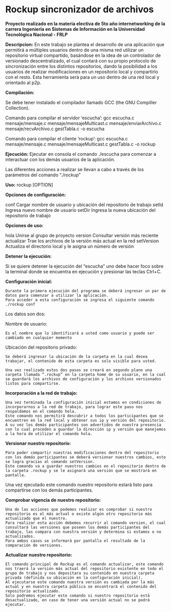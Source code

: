 # Rockup sincronizador de archivos

<b>Proyecto realizado en la materia electiva de 5to año internetworking de la carrera Ingenieria en Sistemas de Información en la Universidad Tecnológica Nacional - FRLP</b>

<b>Descripcion:</b>
En este trabajo se plantea el desarrollo de una aplicación que permitirá a múltiples usuarios dentro de una misma red utilizar un repositorio virtual compartido, basándose en la idea de un controlador de versionado descentralizado, el cual contará con su propio protocolo de sincronización entre los distintos repositorios, dando la posibilidad a los usuarios de realizar  modificaciones en un repositorio local y compartirlo con el resto. Esta herramienta será para un uso dentro de una red local y orientado al p2p.

<b>Compilación:</b>

Se debe tener instalado el compilador llamado GCC (the GNU Compiller Collection).

Comando para compilar el servidor ‘escucha’:
gcc escucha.c mensaje/mensaje.c mensaje/mensajeMulticast.c mensaje/enviarArchivo.c mensaje/recvArchivo.c gestTabla.c -o escucha

Comando para compilar el cliente ‘rockup’:
gcc escucha.c mensaje/mensaje.c mensaje/mensajeMulticast.c gestTabla.c -o rockup

<b>Ejecución:</b>
Ejecutar en consola el comando ./escucha para comenzar a interactuar con los demás usuarios de la aplicación.

Las diferentes acciones a realizar se llevan a cabo a través de los parámetros del comando “./rockup”

<b>Uso:</b>
rockup [OPTION]

<b>Opciones de configuración:</b>

 conf		Cargar nombre de usuario y ubicación del repositorio de trabajo
 setId		Ingresa nuevo nombre de usuario
 setDir		Ingresa la nueva ubicación del repositorio de trabajo
 
<b>Opciones de uso:</b>

 hola		Unirse al grupo de proyecto
 version	Consultar versión más reciente
 actualizar	Trae los archivos de la versión más actual en la red
 setVersion	Actualiza el directorio local y le asigna un número de versión

<b>Detener la ejecución:</b>

Si se quiere detener la ejecución del “escucha” uno debe hacer foco sobre la terminal donde se encuentra en ejecución y presionar las teclas Ctrl+C. 

<b>Configuración inicial:</b>

	Durante la primera ejecución del programa se deberá ingresar un par de datos para comenzar a utilizar la aplicación.
	Para acceder a esta configuración se ingresa el siguiente comando ./rockup conf

Los datos son dos:

Nombre de usuario:

	Es el nombre que lo identificará a usted como usuario y puede ser cambiado en cualquier momento

Ubicación del repositorio privado:

	Se deberá ingresar la ubicación de la carpeta en la cual desea trabajar, el contenido de esta carpeta es solo visible para usted.

	Una vez realizado estos dos pasos se creará en segundo plano una carpeta llamada “.rockup” en la carpeta home de su usuario, en la cual se guardará los archivos de configuración y los archivos versionados listos para compartirse.
	
<b>Incorporación a la red de trabajo:</b>

	Una vez terminada la configuración inicial estamos en condiciones de incorporarnos a la red de trabajo, para lograr este paso nos respaldamos en el comando hola.
	Este comando nos permitirá descubrir a todos los participantes que se encuentren en la red local y obtener sus ip y versión del repositorio.
	A su vez los demás participantes son advertidos de nuestra presencia con lo cual proceden a guardar la dirección ip y versión que manejemos a la hora de utilizar el comando hola.


<b>Versionar nuestro repositorio:</b>

	Para poder compartir nuestras modificaciones dentro del repositorio con los demás participantes se deberá versionar nuestros cambios, esto se logra gracias al comando setVersion.
	Este comando va a guardar nuestros cambios en el repositorio dentro de la carpeta .rockup y se le asignará una versión que se mostrará en pantalla.
Una vez ejecutado este comando nuestro repositorio estará listo para compartirse con los demás participantes.


<b>Comprobar vigencia de nuestro repositorio:</b>

	Una de las acciones que podemos realizar es comprobar si nuestro repositorio es el más actual o existe algún otro repositorio más actualizado que el nuestro.
	Para realizar esta acción debemos recurrir al comando version, el cual consultará las versiones que poseen los demás participantes del trabajo, las compara con nuestra versión y determina si estamos o no actualizados.
	Para ambos casos se informará por pantalla el resultado de la comparación de versiones.

<b>Actualizar nuestro repositorio:</b>

	El comando principal de Rockup es el comando actualizar, este comando nos traerá la versión más actual del repositorio existente en todo el grupo de trabajo y nos depositara su contenido en nuestra carpeta privada (definida su ubicación en la configuración inicial).
	Al ejecutarse este comando nuestra versión es cambiada por la más actual y en nuestra carpeta pública se encontrará el contenido del repositorio actualizado.
	Solo podremos ejecutar este comando si nuestro repositorio está desactualizado, en caso de tener una versión actual no se podrá ejecutar.
